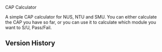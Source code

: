CAP Calculator

A simple CAP calculator for NUS, NTU and SMU. You can either calculate the CAP you have so far, or you can use it to calculate which module you want to S/U, Pass/Fail.

<h2>Version History </h2>

